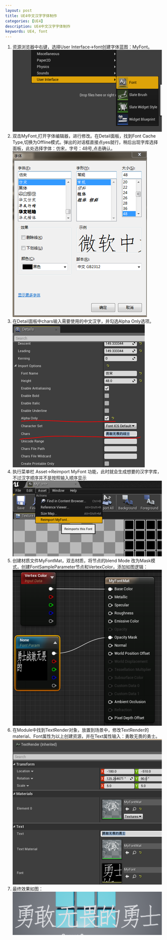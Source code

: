 ```yaml
---
layout: post
title: UE4中文汉字字体制作
categories: [UE4]
description: UE4中文汉字字体制作
keywords: UE4, font
---
```



1. 资源浏览器中右键，选择User Interface->font创建字体蓝图：MyFont。
![](https://github.com/longlongwaytogo/WorkDocs/blob/master/Unreal_Engine/res/chinese_font_1.png?raw=true)  
2. 双击MyFont,打开字体编辑器，进行修改。在Detail面板，找到Font Cache Type,切换为Offline模式。弹出的对话框直接点yes就行，稍后出现字库选择面板，此处选择字体：仿宋，字号：48号,点击确认。  
 ![](https://github.com/longlongwaytogo/WorkDocs/blob/master/Unreal_Engine/res/chinese_font_2.png?raw=true) 
3. 在Detail面板中chars输入需要使用的中文汉字，并勾选Alpha Only选项。  
![](https://github.com/longlongwaytogo/WorkDocs/blob/master/Unreal_Engine/res/chinese_font_3.png?raw=true)    
4. 执行菜单栏  Asset->Reimport MyFont 功能，此时就会生成想要的汉字字库，不过汉字顺序并不是按照输入顺序显示   
![](https://github.com/longlongwaytogo/WorkDocs/blob/master/Unreal_Engine/res/chinese_font_4.png?raw=true)  
5. 创建材质文件MyFontMat，双击材质，将节点的blend Mode 改为Mask模式，创建FontSampleParameter节点和VertexColor，添加如图逻辑：  
![](https://github.com/longlongwaytogo/WorkDocs/blob/master/Unreal_Engine/res/chinese_font_5.png?raw=true)   
6. 在Module中找到TextRender对象，放置到场景中，修改TextRender的material、Font属性为以上创建资源，并在Text属性输入：勇敢无畏的勇士。 
![](https://github.com/longlongwaytogo/WorkDocs/blob/master/Unreal_Engine/res/chinese_font_6.png?raw=true) 
7. 最终效果如图：  
![](https://github.com/longlongwaytogo/WorkDocs/blob/master/Unreal_Engine/res/chinese_font_7.png?raw=true) 
